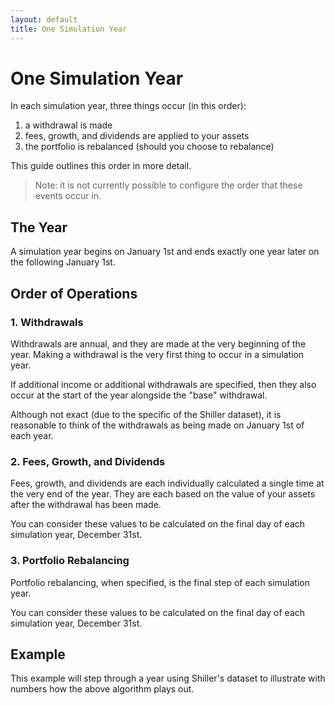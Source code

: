 ```yaml
---
layout: default
title: One Simulation Year
---
```


# One Simulation Year

In each simulation year, three things occur (in this order):

1. a withdrawal is made
2. fees, growth, and dividends are applied to your assets
3. the portfolio is rebalanced (should you choose to rebalance)

This guide outlines this order in more detail.

> Note: it is not currently possible to configure the order that these events
> occur in.

## The Year

A simulation year begins on January 1st and ends exactly one year later on the
following January 1st.

## Order of Operations

### 1. Withdrawals

Withdrawals are annual, and they are made at the very beginning of the year.
Making a withdrawal is the very first thing to occur in a simulation year.

If additional income or additional withdrawals are specified, then they also
occur at the start of the year alongside the "base" withdrawal.

Although not exact (due to the specific of the Shiller dataset), it is
reasonable to think of the withdrawals as being made on January 1st of each
year.

### 2. Fees, Growth, and Dividends

Fees, growth, and dividends are each individually calculated a single time at
the very end of the year. They are each based on the value of your assets after
the withdrawal has been made.

You can consider these values to be calculated on the final day of each
simulation year, December 31st.

### 3. Portfolio Rebalancing

Portfolio rebalancing, when specified, is the final step of each simulation
year.

You can consider these values to be calculated on the final day of each
simulation year, December 31st.

## Example

This example will step through a year using Shiller's dataset to illustrate with
numbers how the above algorithm plays out.
